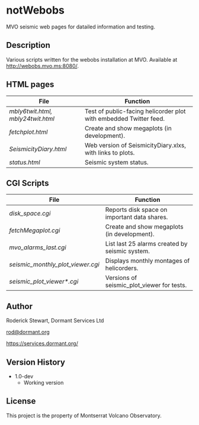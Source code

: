 # notWebobs

MVO seismic web pages for datailed information and testing.

## Description

Various scripts written for the webobs installation at MVO. Available at http://webobs.mvo.ms:8080/.

## HTML pages

| File       | Function |
| -------------| -------------------|
| *mbly6twit.html, mbly24twit.html* | Test of public-facing helicorder plot with embedded Twitter feed.|
| *fetchplot.html* | Create and show megaplots (in development).|
| *SeismicityDiary.html* | Web version of SeismicityDiary.xlxs, with links to plots.|
| *status.html* | Seismic system status.|

## CGI Scripts

| File       | Function |
| -------------| -------------------|
| *disk_space.cgi* | Reports disk space on important data shares. |
| *fetchMegaplot.cgi* | Create and show megaplots (in development).|
| *mvo_alarms_last.cgi* | List last 25 alarms created by seismic system.|
| *seismic_monthly_plot_viewer.cgi* | Displays monthly montages of helicorders.|
| *seismic_plot_viewer\*.cgi* | Versions of seismic_plot_viewer for tests.|


## Author

Roderick Stewart, Dormant Services Ltd

rod@dormant.org

https://services.dormant.org/

## Version History

* 1.0-dev
    * Working version

## License

This project is the property of Montserrat Volcano Observatory.

